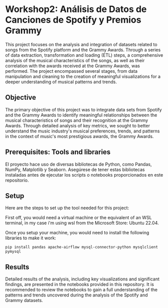 # Workshop2: Análisis de Datos de Canciones de Spotify y Premios Grammy

This project focuses on the analysis and integration of datasets related to songs from the Spotify platform and the Grammy Awards. Through a series of data extraction, transformation and loading (ETL) steps, a comprehensive analysis of the musical characteristics of the songs, as well as their correlation with the awards received at the Grammy Awards, was performed. The project encompassed several stages, from data manipulation and cleaning to the creation of meaningful visualizations for a deeper understanding of musical patterns and trends.

## Objective
The primary objective of this project was to integrate data sets from Spotify and the Grammy Awards to identify meaningful relationships between the musical characteristics of songs and their recognition at the Grammy Awards. Through detailed analysis of key metrics, we sought to better understand the music industry's musical preferences, trends, and patterns in the context of music's most prestigious awards, the Grammy Awards.

## Prerequisites: Tools and libraries 
El proyecto hace uso de diversas bibliotecas de Python, como Pandas, NumPy, Matplotlib y Seaborn. Asegúrese de tener estas bibliotecas instaladas antes de ejecutar los scripts o notebooks proporcionados en este repositorio.

## Setup
Here are the steps to set up the tool needed for this project:

First off, you would need a virtual machine or the equivalent of an WSL terminal, in my case i'm using wsl from the Microsoft Store: Ubuntu 22.04.

Once you setup your machine, you would need to install the following libraries to make it work:

```
pip install pandas apache-airflow mysql-connector-python mysqlclient pymysql
```

## Results
Detailed results of the analysis, including key visualizations and significant findings, are presented in the notebooks provided in this repository. It is recommended to review the notebooks to gain a full understanding of the patterns and trends uncovered during the analysis of the Spotify and Grammy datasets.
